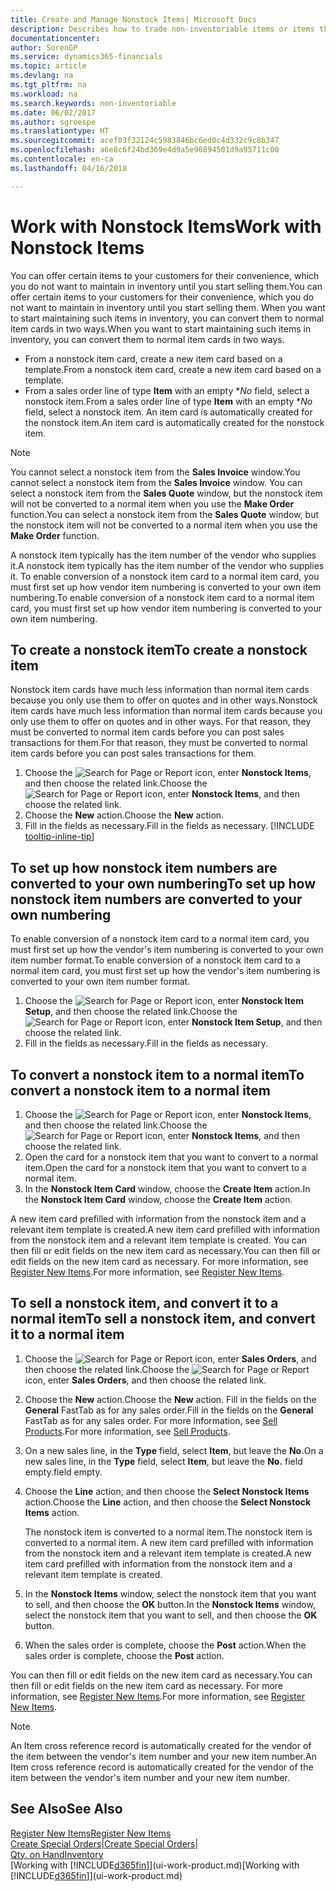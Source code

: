 ```yaml
---
title: Create and Manage Nonstock Items| Microsoft Docs
description: Describes how to trade non-inventoriable items or items that are not maintained in your inventory.
documentationcenter: 
author: SorenGP
ms.service: dynamics365-financials
ms.topic: article
ms.devlang: na
ms.tgt_pltfrm: na
ms.workload: na
ms.search.keywords: non-inventoriable
ms.date: 06/02/2017
ms.author: sgroespe
ms.translationtype: HT
ms.sourcegitcommit: acef03f32124c5983846bc6ed0c4d332c9c8b347
ms.openlocfilehash: a6e8c6f24bd369e4d9a5e96894501d9a95711c00
ms.contentlocale: en-ca
ms.lasthandoff: 04/16/2018

---
```

# <a name="work-with-nonstock-items"></a><span data-ttu-id="9a589-103">Work with Nonstock Items</span><span class="sxs-lookup"><span data-stu-id="9a589-103">Work with Nonstock Items</span></span>
<span data-ttu-id="9a589-104">You can offer certain items to your customers for their convenience, which you do not want to maintain in inventory until you start selling them.</span><span class="sxs-lookup"><span data-stu-id="9a589-104">You can offer certain items to your customers for their convenience, which you do not want to maintain in inventory until you start selling them.</span></span> <span data-ttu-id="9a589-105">When you want to start maintaining such items in inventory, you can convert them to normal item cards in two ways.</span><span class="sxs-lookup"><span data-stu-id="9a589-105">When you want to start maintaining such items in inventory, you can convert them to normal item cards in two ways.</span></span>

* <span data-ttu-id="9a589-106">From a nonstock item card, create a new item card based on a template.</span><span class="sxs-lookup"><span data-stu-id="9a589-106">From a nonstock item card, create a new item card based on a template.</span></span>
* <span data-ttu-id="9a589-107">From a sales order line of type **Item** with an empty \**No* field, select a nonstock item.</span><span class="sxs-lookup"><span data-stu-id="9a589-107">From a sales order line of type **Item** with an empty \**No* field, select a nonstock item.</span></span> <span data-ttu-id="9a589-108">An item card is automatically created for the nonstock item.</span><span class="sxs-lookup"><span data-stu-id="9a589-108">An item card is automatically created for the nonstock item.</span></span>

> [!NOTE]  
>   <span data-ttu-id="9a589-109">You cannot select a nonstock item from the **Sales Invoice** window.</span><span class="sxs-lookup"><span data-stu-id="9a589-109">You cannot select a nonstock item from the **Sales Invoice** window.</span></span> <span data-ttu-id="9a589-110">You can select a nonstock item from the **Sales Quote** window, but the nonstock item will not be converted to a normal item when you use the **Make Order** function.</span><span class="sxs-lookup"><span data-stu-id="9a589-110">You can select a nonstock item from the **Sales Quote** window, but the nonstock item will not be converted to a normal item when you use the **Make Order** function.</span></span>

<span data-ttu-id="9a589-111">A nonstock item typically has the item number of the vendor who supplies it.</span><span class="sxs-lookup"><span data-stu-id="9a589-111">A nonstock item typically has the item number of the vendor who supplies it.</span></span> <span data-ttu-id="9a589-112">To enable conversion of a nonstock item card to a normal item card, you must first set up how vendor item numbering is converted to your own item numbering.</span><span class="sxs-lookup"><span data-stu-id="9a589-112">To enable conversion of a nonstock item card to a normal item card, you must first set up how vendor item numbering is converted to your own item numbering.</span></span>   

## <a name="to-create-a-nonstock-item"></a><span data-ttu-id="9a589-113">To create a nonstock item</span><span class="sxs-lookup"><span data-stu-id="9a589-113">To create a nonstock item</span></span>
<span data-ttu-id="9a589-114">Nonstock item cards have much less information than normal item cards because you only use them to offer on quotes and in other ways.</span><span class="sxs-lookup"><span data-stu-id="9a589-114">Nonstock item cards have much less information than normal item cards because you only use them to offer on quotes and in other ways.</span></span> <span data-ttu-id="9a589-115">For that reason, they must be converted to normal item cards before you can post sales transactions for them.</span><span class="sxs-lookup"><span data-stu-id="9a589-115">For that reason, they must be converted to normal item cards before you can post sales transactions for them.</span></span>

1. <span data-ttu-id="9a589-116">Choose the ![Search for Page or Report](media/ui-search/search_small.png "Search for Page or Report icon") icon, enter **Nonstock Items**, and then choose the related link.</span><span class="sxs-lookup"><span data-stu-id="9a589-116">Choose the ![Search for Page or Report](media/ui-search/search_small.png "Search for Page or Report icon") icon, enter **Nonstock Items**, and then choose the related link.</span></span>
2. <span data-ttu-id="9a589-117">Choose the **New** action.</span><span class="sxs-lookup"><span data-stu-id="9a589-117">Choose the **New** action.</span></span>
3. <span data-ttu-id="9a589-118">Fill in the fields as necessary.</span><span class="sxs-lookup"><span data-stu-id="9a589-118">Fill in the fields as necessary.</span></span> [!INCLUDE [tooltip-inline-tip](includes/tooltip-inline-tip_md.md)]

## <a name="to-set-up-how-nonstock-item-numbers-are-converted-to-your-own-numbering"></a><span data-ttu-id="9a589-119">To set up how nonstock item numbers are converted to your own numbering</span><span class="sxs-lookup"><span data-stu-id="9a589-119">To set up how nonstock item numbers are converted to your own numbering</span></span>
<span data-ttu-id="9a589-120">To enable conversion of a nonstock item card to a normal item card, you must first set up how the vendor's item numbering is converted to your own item number format.</span><span class="sxs-lookup"><span data-stu-id="9a589-120">To enable conversion of a nonstock item card to a normal item card, you must first set up how the vendor's item numbering is converted to your own item number format.</span></span>

1. <span data-ttu-id="9a589-121">Choose the ![Search for Page or Report](media/ui-search/search_small.png "Search for Page or Report icon") icon, enter **Nonstock Item Setup**, and then choose the related link.</span><span class="sxs-lookup"><span data-stu-id="9a589-121">Choose the ![Search for Page or Report](media/ui-search/search_small.png "Search for Page or Report icon") icon, enter **Nonstock Item Setup**, and then choose the related link.</span></span>
2. <span data-ttu-id="9a589-122">Fill in the fields as necessary.</span><span class="sxs-lookup"><span data-stu-id="9a589-122">Fill in the fields as necessary.</span></span>

## <a name="to-convert-a-nonstock-item-to-a-normal-item"></a><span data-ttu-id="9a589-123">To convert a nonstock item to a normal item</span><span class="sxs-lookup"><span data-stu-id="9a589-123">To convert a nonstock item to a normal item</span></span>
1. <span data-ttu-id="9a589-124">Choose the ![Search for Page or Report](media/ui-search/search_small.png "Search for Page or Report icon") icon, enter **Nonstock Items**, and then choose the related link.</span><span class="sxs-lookup"><span data-stu-id="9a589-124">Choose the ![Search for Page or Report](media/ui-search/search_small.png "Search for Page or Report icon") icon, enter **Nonstock Items**, and then choose the related link.</span></span>
2. <span data-ttu-id="9a589-125">Open the card for a nonstock item that you want to convert to a normal item.</span><span class="sxs-lookup"><span data-stu-id="9a589-125">Open the card for a nonstock item that you want to convert to a normal item.</span></span>
3. <span data-ttu-id="9a589-126">In the **Nonstock Item Card** window, choose the **Create Item** action.</span><span class="sxs-lookup"><span data-stu-id="9a589-126">In the **Nonstock Item Card** window, choose the **Create Item** action.</span></span>

<span data-ttu-id="9a589-127">A new item card prefilled with information from the nonstock item and a relevant item template is created.</span><span class="sxs-lookup"><span data-stu-id="9a589-127">A new item card prefilled with information from the nonstock item and a relevant item template is created.</span></span> <span data-ttu-id="9a589-128">You can then fill or edit fields on the new item card as necessary.</span><span class="sxs-lookup"><span data-stu-id="9a589-128">You can then fill or edit fields on the new item card as necessary.</span></span> <span data-ttu-id="9a589-129">For more information, see [Register New Items](inventory-how-register-new-items.md).</span><span class="sxs-lookup"><span data-stu-id="9a589-129">For more information, see [Register New Items](inventory-how-register-new-items.md).</span></span>

## <a name="to-sell-a-nonstock-item-and-convert-it-to-a-normal-item"></a><span data-ttu-id="9a589-130">To sell a nonstock item, and convert it to a normal item</span><span class="sxs-lookup"><span data-stu-id="9a589-130">To sell a nonstock item, and convert it to a normal item</span></span>
1. <span data-ttu-id="9a589-131">Choose the ![Search for Page or Report](media/ui-search/search_small.png "Search for Page or Report icon") icon, enter **Sales Orders**, and then choose the related link.</span><span class="sxs-lookup"><span data-stu-id="9a589-131">Choose the ![Search for Page or Report](media/ui-search/search_small.png "Search for Page or Report icon") icon, enter **Sales Orders**, and then choose the related link.</span></span>
2. <span data-ttu-id="9a589-132">Choose the **New** action.</span><span class="sxs-lookup"><span data-stu-id="9a589-132">Choose the **New** action.</span></span> <span data-ttu-id="9a589-133">Fill in the fields on the **General** FastTab as for any sales order.</span><span class="sxs-lookup"><span data-stu-id="9a589-133">Fill in the fields on the **General** FastTab as for any sales order.</span></span> <span data-ttu-id="9a589-134">For more information, see [Sell Products](sales-how-sell-products.md).</span><span class="sxs-lookup"><span data-stu-id="9a589-134">For more information, see [Sell Products](sales-how-sell-products.md).</span></span>
3. <span data-ttu-id="9a589-135">On a new sales line, in the **Type** field, select **Item**, but leave the **No.**</span><span class="sxs-lookup"><span data-stu-id="9a589-135">On a new sales line, in the **Type** field, select **Item**, but leave the **No.**</span></span> <span data-ttu-id="9a589-136">field empty.</span><span class="sxs-lookup"><span data-stu-id="9a589-136">field empty.</span></span>
4. <span data-ttu-id="9a589-137">Choose the **Line** action, and then choose the **Select Nonstock Items** action.</span><span class="sxs-lookup"><span data-stu-id="9a589-137">Choose the **Line** action, and then choose the **Select Nonstock Items** action.</span></span>

    <span data-ttu-id="9a589-138">The nonstock item is converted to a normal item.</span><span class="sxs-lookup"><span data-stu-id="9a589-138">The nonstock item is converted to a normal item.</span></span> <span data-ttu-id="9a589-139">A new item card prefilled with information from the nonstock item and a relevant item template is created.</span><span class="sxs-lookup"><span data-stu-id="9a589-139">A new item card prefilled with information from the nonstock item and a relevant item template is created.</span></span>
5. <span data-ttu-id="9a589-140">In the **Nonstock Items** window, select the nonstock item that you want to sell, and then choose the **OK** button.</span><span class="sxs-lookup"><span data-stu-id="9a589-140">In the **Nonstock Items** window, select the nonstock item that you want to sell, and then choose the **OK** button.</span></span>
6. <span data-ttu-id="9a589-141">When the sales order is complete, choose the **Post** action.</span><span class="sxs-lookup"><span data-stu-id="9a589-141">When the sales order is complete, choose the **Post** action.</span></span>

<span data-ttu-id="9a589-142">You can then fill or edit fields on the new item card as necessary.</span><span class="sxs-lookup"><span data-stu-id="9a589-142">You can then fill or edit fields on the new item card as necessary.</span></span> <span data-ttu-id="9a589-143">For more information, see [Register New Items](inventory-how-register-new-items.md).</span><span class="sxs-lookup"><span data-stu-id="9a589-143">For more information, see [Register New Items](inventory-how-register-new-items.md).</span></span>

> [!NOTE]  
>   <span data-ttu-id="9a589-144">An Item cross reference record is automatically created for the vendor of the item between the vendor's item number and your new item number.</span><span class="sxs-lookup"><span data-stu-id="9a589-144">An Item cross reference record is automatically created for the vendor of the item between the vendor's item number and your new item number.</span></span>

## <a name="see-also"></a><span data-ttu-id="9a589-145">See Also</span><span class="sxs-lookup"><span data-stu-id="9a589-145">See Also</span></span>
[<span data-ttu-id="9a589-146">Register New Items</span><span class="sxs-lookup"><span data-stu-id="9a589-146">Register New Items</span></span>](inventory-how-register-new-items.md)  
<span data-ttu-id="9a589-147">[Create Special Orders](sales-how-to-create-special-orders.md)|</span><span class="sxs-lookup"><span data-stu-id="9a589-147">[Create Special Orders](sales-how-to-create-special-orders.md)|</span></span>  
[<span data-ttu-id="9a589-148">Qty. on Hand</span><span class="sxs-lookup"><span data-stu-id="9a589-148">Inventory</span></span>](inventory-manage-inventory.md)  
<span data-ttu-id="9a589-149">[Working with [!INCLUDE[d365fin](includes/d365fin_md.md)]](ui-work-product.md)</span><span class="sxs-lookup"><span data-stu-id="9a589-149">[Working with [!INCLUDE[d365fin](includes/d365fin_md.md)]](ui-work-product.md)</span></span>

